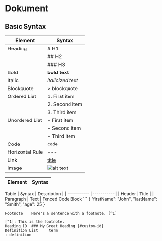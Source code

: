 # Dokument

## Basic Syntax



| Element | Syntax |
| ----------- | ----------- |
|Heading |# H1   |
|        |## H2  |
|        |### H3 |
|Bold | **bold text**|
|Italic | *italicized text* |
|Blockquote |> blockquote |
|Ordered List | 1. First item |
| | 2. Second item |
| | 3. Third item  |
|Unordered List | - First item |
| | - Second item |
| | - Third item |
|Code | `code` |
|Horizontal Rule | --- |
|Link | [title](https://www.example.com) |
|Image | ![alt text](image.jpg) |

| Element | Syntax |
| ----------- | ----------- |



Table 	| Syntax | Description |
| ----------- | ----------- |
| Header | Title |
| Paragraph | Text |
Fenced Code Block 	```
{
  "firstName": "John",
  "lastName": "Smith",
  "age": 25
}
```
Footnote 	Here's a sentence with a footnote. [^1]

[^1]: This is the footnote.
Heading ID 	### My Great Heading {#custom-id}
Definition List 	term
: definition 